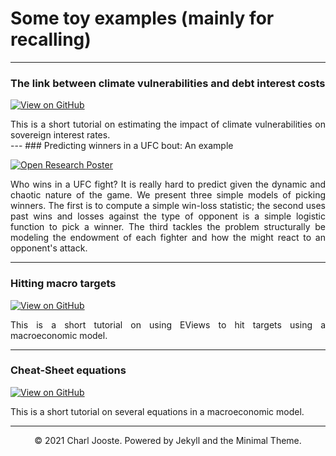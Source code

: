 # Some toy examples (mainly for recalling)
---

### The link between climate vulnerabilities and debt interest costs

[![View on GitHub](https://img.shields.io/badge/GitHub-View_on_GitHub-blue?logo=GitHub)](_portfolio/htmls/InterestandVuln.html)

<div style="text-align: justify">This is a short tutorial on estimating the impact of climate vulnerabilities on sovereign interest rates.</div>
<!---
<br>
<center><img src="images/breast-cancer.png"/></center>
<br>
-->
---
### Predicting winners in a UFC bout: An example

[![Open Research Poster](https://img.shields.io/badge/PDF-Open_Research_Poster-blue?logo=adobe-acrobat-reader&logoColor=white)](_portfolio/pdfs/MMAStats.pdf)

<div style="text-align: justify">Who wins in a UFC fight? It is really hard to predict given the dynamic and chaotic nature of the game. We present three simple models of picking winners. The first is to compute a simple win-loss statistic; the second uses past wins and losses against the type of opponent is a simple logistic function to pick a winner. The third tackles the problem structurally be modeling the endowment of each fighter and how the might react to an opponent's attack.</div>

<!---
<br>
<center><img src="images/bac2018.JPG"/></center>
<br>
-->
---

### Hitting macro targets

[![View on GitHub](https://img.shields.io/badge/GitHub-View_on_GitHub-blue?logo=GitHub)](_portfolio/htmls/Simulation.html)

<div style="text-align: justify">This is a short tutorial on using EViews to hit targets using a macroeconomic model.</div>

---

### Cheat-Sheet equations

[![View on GitHub](https://img.shields.io/badge/GitHub-View_on_GitHub-blue?logo=GitHub)](_portfolio/htmls/CheatSheet.html)

<div style="text-align: justify">This is a short tutorial on several equations in a macroeconomic model.</div>

---

<center>© 2021 Charl Jooste. Powered by Jekyll and the Minimal Theme.</center>